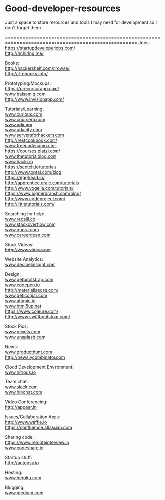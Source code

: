 # Good-developer-resources
Just a space to store resources and tools I may need for development so I don't forget them


====================================================================================================
Jobs:
<br> https://startupdeveloperjobs.com/
<br> http://hnhiring.me/

Books:
<br> http://hackershelf.com/browse/
<br> http://it-ebooks.info/

Prototyping/Mockups:
<br>https://precursorapp.com/
<br> www.balsamiq.com
<br> http://www.invisionapp.com/

Tutorials/Learning:
<br> www.curious.com
<br> www.coursera.com
<br> www.edx.org
<br> www.udacity.com
<br> www.serversforhackers.com
<br> http://restcookbook.com/
<br> www.freecodecamp.com
<br> https://courses.platzi.com/
<br> www.thetutorialblog.com
<br> www.hackr.io
<br> https://scotch.io/tutorials
<br> http://www.toptal.com/blog
<br> https://egghead.io/
<br> http://apprentice.craic.com/tutorials
<br> http://www.vogella.com/tutorials/
<br> https://www.bignerdranch.com/blog/
<br> http://www.codeproject.com/
<br>http://littletutorials.com/

Searching for help:
<br> www.recalll.co
<br> www.stackoverflow.com
<br> www.quora.com
<br> www.careerdean.com

Stock Videos:
<br>http://www.videvo.net

Website Analytics:
<br> www.decibelinsight.com

Design: 
<br> www.getbootstrap.com
<br> www.codepen.io
<br> http://materializecss.com/
<br> www.geticonjar.com
<br> www.atomic.io
<br> www.html5up.net
<br> https://www.coleure.com/
<br> http://www.swiftbootstrap.com/

Stock Pics:
<br> www.pexels.com
<br> www.unsplash.com

News:
<br> www.producthunt.com
<br> http://news.ycombinator.com

Cloud Development Environment:
<br> www.nitrous.io

Team chat:
<br> www.slack.com
<br> www.hipchat.com

Video Conferencing:
<br> http://appear.in

Issues/Collaboration Apps:
<br> http://www.waffle.io
<br> https://confluence.atlassian.com

Sharing code:
<br> https://www.remoteinterview.io
<br> www.codeshare.io
<br>

Startup stuff:
<br> http://autopsy.io

Hosting:
<br> www.heroku.com

Blogging:
<br> www.medium.com

